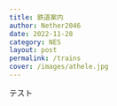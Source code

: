 ```yaml
---
title: 鉄道案内
author: Nether2046
date: 2022-11-28
category: NES
layout: post
permalink: /trains
cover: /images/athele.jpg
---
```


テスト
